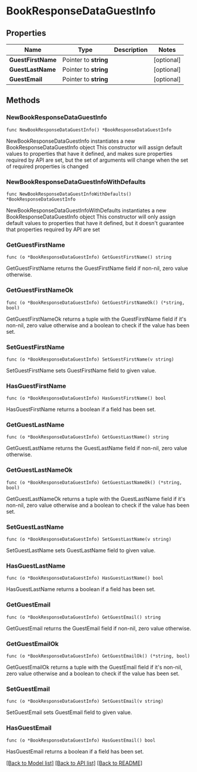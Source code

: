 # BookResponseDataGuestInfo

## Properties

Name | Type | Description | Notes
------------ | ------------- | ------------- | -------------
**GuestFirstName** | Pointer to **string** |  | [optional] 
**GuestLastName** | Pointer to **string** |  | [optional] 
**GuestEmail** | Pointer to **string** |  | [optional] 

## Methods

### NewBookResponseDataGuestInfo

`func NewBookResponseDataGuestInfo() *BookResponseDataGuestInfo`

NewBookResponseDataGuestInfo instantiates a new BookResponseDataGuestInfo object
This constructor will assign default values to properties that have it defined,
and makes sure properties required by API are set, but the set of arguments
will change when the set of required properties is changed

### NewBookResponseDataGuestInfoWithDefaults

`func NewBookResponseDataGuestInfoWithDefaults() *BookResponseDataGuestInfo`

NewBookResponseDataGuestInfoWithDefaults instantiates a new BookResponseDataGuestInfo object
This constructor will only assign default values to properties that have it defined,
but it doesn't guarantee that properties required by API are set

### GetGuestFirstName

`func (o *BookResponseDataGuestInfo) GetGuestFirstName() string`

GetGuestFirstName returns the GuestFirstName field if non-nil, zero value otherwise.

### GetGuestFirstNameOk

`func (o *BookResponseDataGuestInfo) GetGuestFirstNameOk() (*string, bool)`

GetGuestFirstNameOk returns a tuple with the GuestFirstName field if it's non-nil, zero value otherwise
and a boolean to check if the value has been set.

### SetGuestFirstName

`func (o *BookResponseDataGuestInfo) SetGuestFirstName(v string)`

SetGuestFirstName sets GuestFirstName field to given value.

### HasGuestFirstName

`func (o *BookResponseDataGuestInfo) HasGuestFirstName() bool`

HasGuestFirstName returns a boolean if a field has been set.

### GetGuestLastName

`func (o *BookResponseDataGuestInfo) GetGuestLastName() string`

GetGuestLastName returns the GuestLastName field if non-nil, zero value otherwise.

### GetGuestLastNameOk

`func (o *BookResponseDataGuestInfo) GetGuestLastNameOk() (*string, bool)`

GetGuestLastNameOk returns a tuple with the GuestLastName field if it's non-nil, zero value otherwise
and a boolean to check if the value has been set.

### SetGuestLastName

`func (o *BookResponseDataGuestInfo) SetGuestLastName(v string)`

SetGuestLastName sets GuestLastName field to given value.

### HasGuestLastName

`func (o *BookResponseDataGuestInfo) HasGuestLastName() bool`

HasGuestLastName returns a boolean if a field has been set.

### GetGuestEmail

`func (o *BookResponseDataGuestInfo) GetGuestEmail() string`

GetGuestEmail returns the GuestEmail field if non-nil, zero value otherwise.

### GetGuestEmailOk

`func (o *BookResponseDataGuestInfo) GetGuestEmailOk() (*string, bool)`

GetGuestEmailOk returns a tuple with the GuestEmail field if it's non-nil, zero value otherwise
and a boolean to check if the value has been set.

### SetGuestEmail

`func (o *BookResponseDataGuestInfo) SetGuestEmail(v string)`

SetGuestEmail sets GuestEmail field to given value.

### HasGuestEmail

`func (o *BookResponseDataGuestInfo) HasGuestEmail() bool`

HasGuestEmail returns a boolean if a field has been set.


[[Back to Model list]](../README.md#documentation-for-models) [[Back to API list]](../README.md#documentation-for-api-endpoints) [[Back to README]](../README.md)


